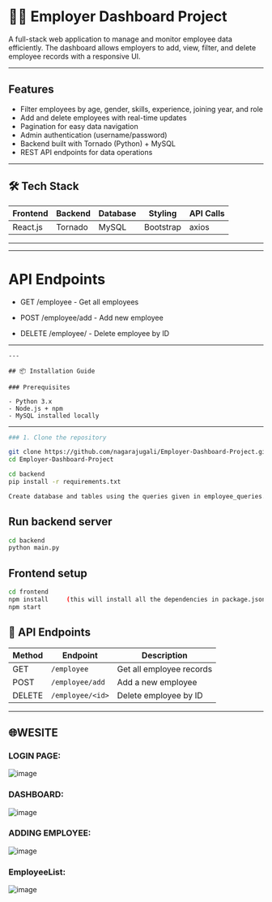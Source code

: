 # 🧑‍💻 Employer Dashboard Project

A full-stack web application to manage and monitor employee data efficiently. The dashboard allows employers to add, view, filter, and delete employee records with a responsive UI.

---

## Features

- Filter employees by age, gender, skills, experience, joining year, and role
-  Add and delete employees with real-time updates
-  Pagination for easy data navigation
-  Admin authentication (username/password)
-  Backend built with Tornado (Python) + MySQL
-  REST API endpoints for data operations

----

## 🛠 Tech Stack

| Frontend  | Backend  | Database | Styling   | API Calls   |
|-----------|----------|----------|-----------|-------------|
| React.js  | Tornado  | MySQL    | Bootstrap | axios       |

---



---
# API Endpoints
- GET /employee - Get all employees

- POST /employee/add - Add new employee

- DELETE /employee/<id> - Delete employee by ID
---
 ``` yamlfile 
---

## 📦 Installation Guide

### Prerequisites

- Python 3.x
- Node.js + npm
- MySQL installed locally

```
-----
``` bash
### 1. Clone the repository

git clone https://github.com/nagarajugali/Employer-Dashboard-Project.git
cd Employer-Dashboard-Project

cd backend
pip install -r requirements.txt

Create database and tables using the queries given in employee_queries.sql
```
## Run backend server 
``` bash
cd backend
python main.py
```
## Frontend setup 

```bash
cd frontend
npm install     (this will install all the dependencies in package.json )
npm start

```
## 🔌 API Endpoints

| Method | Endpoint            | Description              |
|--------|---------------------|--------------------------|
| GET    | `/employee`         | Get all employee records |
| POST   | `/employee/add`     | Add a new employee       |
| DELETE | `/employee/<id>`    | Delete employee by ID    |
------

## 🌐WESITE 

### LOGIN PAGE:

![image](https://github.com/user-attachments/assets/6436c651-94d8-4a10-8c69-ac76a9ddc6ce) 

### DASHBOARD:

![image](https://github.com/user-attachments/assets/9409887b-e1cd-4ef9-a367-6f5b5ef6673c)

### ADDING EMPLOYEE:

![image](https://github.com/user-attachments/assets/69c3690b-4b22-444f-a51c-ddc31c9db345)


### EmployeeList:

![image](https://github.com/user-attachments/assets/bf5dfb5d-b550-46f0-88a2-03a86cd13625)








